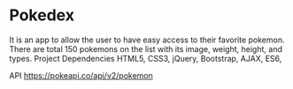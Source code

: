 # Pokedex
It is an app to allow the user to have easy access to their favorite pokemon. There are total 150 pokemons on the list with its image, weight, height, and types. 
Project Dependencies
HTML5, CSS3, jQuery, Bootstrap, AJAX, ES6,

API
https://pokeapi.co/api/v2/pokemon
